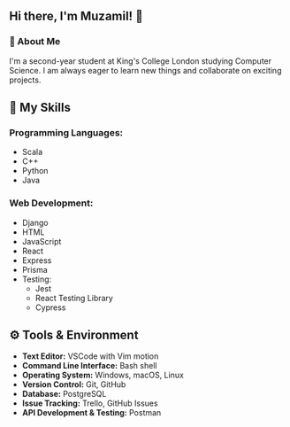 <!-- ### Hi there 👋 -->

<!--
**muzami1ali/muzami1ali** is a ✨ _special_ ✨ repository because its `README.md` (this file) appears on your GitHub profile.

Here are some ideas to get you started:

- 🔭 I’m currently working on ...
- 🌱 I’m currently learning ...
- 👯 I’m looking to collaborate on ...
- 🤔 I’m looking for help with ...
- 💬 Ask me about ...
- 📫 How to reach me: ...
- 😄 Pronouns: ...
- ⚡ Fun fact: ...
-->

## Hi there, I'm Muzamil! 👋

<!-- ![GitHub followers](https://img.shields.io/github/followers/muzami1ali?style=social) -->

### 🌱 About Me

I'm a second-year student at King's College London studying Computer Science.<!-- I'm currently working on [**BookingApp**](https://github.com/TomHurford/TeamTeam-BookingApp).--> I am always eager to learn new things and collaborate on exciting projects.

## 🔭 My Skills

### Programming Languages:

- Scala
- C++
- Python
- Java

### Web Development:

- Django
- HTML
- JavaScript
- React
- Express
- Prisma
- Testing:
  - Jest
  - React Testing Library
  - Cypress
<!-- - Docker -->

<!--
### 🌟 Featured Projects
--> <!--
1. [**Ticketopia Booking App**](https://github.com/TomHurford/TeamTeam-BookingApp)
   <!-- - A brief description of Project 1. --> <!--
2. [**Music School Management System**](https://github.com/muzami1ali/Orca)
   <!-- - A brief description of Project 2. -->

<!--
### 📊 GitHub Stats

![Your GitHub stats](https://github-readme-stats.vercel.app/api?username=muzami1ali&show_icons=true&theme=radical)
![Top Languages](https://github-readme-stats.vercel.app/api/top-langs/?username=muzami1ali&layout=compact&theme=radical)
-->

## ⚙️ Tools & Environment

- **Text Editor:** VSCode with Vim motion
- **Command Line Interface:** Bash shell
- **Operating System:** Windows, macOS, Linux
- **Version Control:** Git, GitHub
- **Database:** PostgreSQL
- **Issue Tracking:** Trello, GitHub Issues
- **API Development & Testing:** Postman
